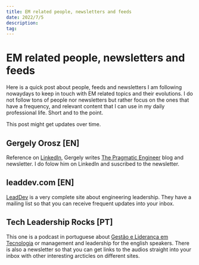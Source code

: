 ```yaml
---
title: EM related people, newsletters and feeds
date: 2022/7/5
description: 
tag: 
---
```


# EM related people, newsletters and feeds

Here is a quick post about people, feeds and newsletters I am following nowaydays to keep in touch with EM related topics and their evolutions. I do not follow tons of people nor newsletters but rather focus on the ones that have a frequency, and relevant content that I can use in my daily professional life. Short and to the point. 

This post might get updates over time. 

## Gergely Orosz [EN]

Reference on [LinkedIn](https://www.linkedin.com/in/gergelyorosz), Gergely writes [The Pragmatic Engineer](https://www.pragmaticengineer.com) blog and newsletter. I do folow him on LinkedIn and suscribed to the newsletter. 

## leaddev.com [EN]

[LeadDev](https://leaddev.com) is a very complete site about engineering leadership. They have a mailing list so that you can receive frequent updates into your inbox. 

## Tech Leadership Rocks [PT]

This one is a podcast in portuguese about [Gestão e Liderança em Tecnologia](https://techleadership.rocks) or management and leadership for the english speakers. There is also a newsletter so that you can get links to the audios straight into your inbox with other interesting arcticles on different sites.